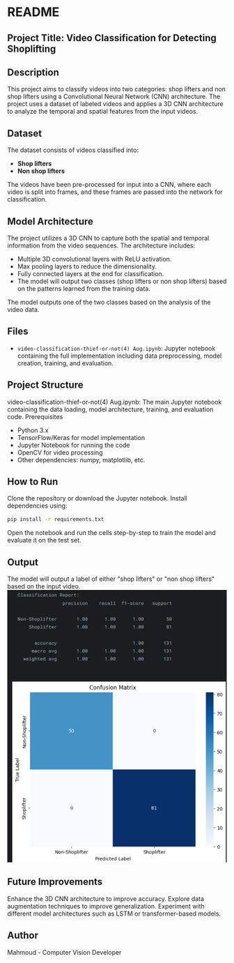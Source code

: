 # README
## Project Title: Video Classification for Detecting Shoplifting
## Description
This project aims to classify videos into two categories: shop lifters and non shop lifters using a Convolutional Neural Network (CNN) architecture. The project uses a dataset of labeled videos and applies a 3D CNN architecture to analyze the temporal and spatial features from the input videos.

## Dataset
The dataset consists of videos classified into:
- **Shop lifters**
- **Non shop lifters**

The videos have been pre-processed for input into a CNN, where each video is split into frames, and these frames are passed into the network for classification.

## Model Architecture
The project utilizes a 3D CNN to capture both the spatial and temporal information from the video sequences. The architecture includes:

- Multiple 3D convolutional layers with ReLU activation.
- Max pooling layers to reduce the dimensionality.
- Fully connected layers at the end for classification.
- The model will output two classes (shop lifters or non shop lifters) based on the patterns learned from the training data.

The model outputs one of the two classes based on the analysis of the video data.

## Files
- `video-classification-thief-or-not(4) Aug.ipynb`: Jupyter notebook containing the full implementation including data preprocessing, model creation, training, and evaluation.

## Project Structure
video-classification-thief-or-not(4) Aug.ipynb: The main Jupyter notebook containing the data loading, model architecture, training, and evaluation code.
Prerequisites
- Python 3.x
- TensorFlow/Keras for model implementation
- Jupyter Notebook for running the code
- OpenCV for video processing
- Other dependencies: numpy, matplotlib, etc.
## How to Run
Clone the repository or download the Jupyter notebook.
Install dependencies using:
```bash
pip install -r requirements.txt
```
Open the notebook and run the cells step-by-step to train the model and evaluate it on the test set.
## Output
The model will output a label of either "shop lifters" or "non shop lifters" based on the input video.
![alt text](cm_output.png)
## Future Improvements
Enhance the 3D CNN architecture to improve accuracy.
Explore data augmentation techniques to improve generalization.
Experiment with different model architectures such as LSTM or transformer-based models.
## Author
Mahmoud - Computer Vision Developer